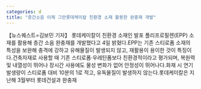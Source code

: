 ```yaml
---
categories: d
title: "층간소음 이제 그만롯데케미칼 친환경 소재 활용한 완충재 개발"
---
```

【뉴스퀘스트=김보민 기자】 롯데케미칼이 친환경 소재인 발포 폴리프로필렌(EPP) 소재를 활용해 층간 소음 완충재를 개발했다고 4일 밝혔다.EPP는 기존 스티로폼 소재의 특성을 보완해 충격에 강하고 유해물질이 발생되지 않고, 재활용이 용이한 것이 특징이다.건축자재로 사용할 때 기존 스티로폼·우레탄폼보다 친환경적이라고 평가되며, 복원력 및 내열성이 뛰어나 장시간 사용에도 물성 변화가 없어 안정성이 뛰어나다.화재 시 연기 발생량이 스티로폼 대비 10분의 1로 적고, 유독물질이 발생하지 않는다.롯데케미칼은 지난해 3월부터 롯데건설과 완충재